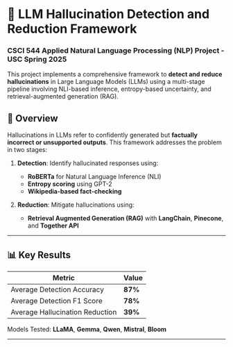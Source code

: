 # 🧠 LLM Hallucination Detection and Reduction Framework
### CSCI 544 Applied Natural Language Processing (NLP) Project - USC Spring 2025

This project implements a comprehensive framework to **detect and reduce hallucinations** in Large Language Models (LLMs) using a multi-stage pipeline involving NLI-based inference, entropy-based uncertainty, and retrieval-augmented generation (RAG).

## 🚀 Overview

Hallucinations in LLMs refer to confidently generated but **factually incorrect or unsupported outputs**. This framework addresses the problem in two stages:

1. **Detection**: Identify hallucinated responses using:
   - **RoBERTa** for Natural Language Inference (NLI)
   - **Entropy scoring** using GPT-2
   - **Wikipedia-based fact-checking**

2. **Reduction**: Mitigate hallucinations using:
   - **Retrieval Augmented Generation (RAG)** with **LangChain**, **Pinecone**, and **Together API**

---

## 📊 Key Results

| Metric                          | Value   |
|--------------------------------|---------|
| Average Detection Accuracy     | **87%** |
| Average Detection F1 Score               | **78%** |
| Average Hallucination Reduction | **39%** |

Models Tested: **LLaMA**, **Gemma**, **Qwen**, **Mistral**, **Bloom**

---

